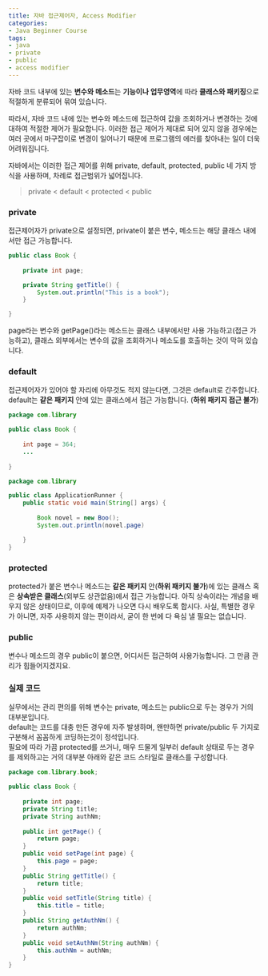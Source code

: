 ```yaml
---
title: 자바 접근제어자, Access Modifier
categories:
- Java Beginner Course
tags:
- java
- private
- public
- access modifier
---
```


자바 코드 내부에 있는 **변수와 메소드**는 **기능이나 업무영역**에 따라  **클래스와 패키징**으로 적절하게 분류되어 묶여 있습니다.   

따라서, 자바 코드 내에 있는 변수와 메소드에  접근하여 값을 조회하거나 변경하는 것에 대하여 적절한 제어가 필요합니다. 이러한 접근 제어가 제대로 되어 있지 않을 경우에는 여러 곳에서 마구잡이로 변경이 일어나기 때문에 프로그램의 에러를 찾아내는 일이 더욱 어려워집니다.

자바에서는 이러한 접근 제어를 위해 private, default, protected, public 네 가지 방식을 사용하며, 차례로 접근범위가 넓어집니다.   

> private < default <  protected < public

### private

접근제어자가 private으로 설정되면, private이 붙은 변수, 메소드는 해당 클래스 내에서만 접근 가능합니다.   

```java
public class Book {
	
	private int page;

	private String getTitle() {
		System.out.println("This is a book");
	}

}
```   

page라는 변수와 getPage()라는 메소드는 클래스 내부에서만 사용 가능하고(접근 가능하고), 클래스 외부에서는 변수의 값을 조회하거나 메소도를 호출하는 것이 막혀 있습니다.


### default

접근제어자가 있어야 할 자리에 아무것도 적지 않는다면, 그것은 default로 간주합니다. default는 **같은 패키지** 안에 있는 클래스에서 접근 가능합니다. (**하위 패키지 접근 불가**)   

```java
package com.library

public class Book {
	
	int page = 364;
	...
	
}
```

```java
package com.library

public class ApplicationRunner {
	public static void main(String[] args) {
		
		Book novel = new Boo();
		System.out.println(novel.page)

	}
}
```

### protected

protected가 붙은 변수나 메소드는 **같은 패키지** 안(**하위 패키지 불가**)에 있는 클래스 혹은 **상속받은 클래스**(외부도 상관없음)에서 접근 가능합니다. 아직 상속이라는 개념을 배우지 않은 상태이므로, 이후에 예제가 나오면 다시 배우도록 합시다. 사실, 특별한 경우가 아니면, 자주 사용하지 않는 편이라서, 굳이 한 번에 다 욕심 낼 필요는 없습니다.     


### public

변수나 메소드의 경우 public이 붙으면, 어디서든 접근하여 사용가능합니다. 그 만큼 관리가 힘들어지겠지요.   

### 실제 코드

실무에서는 관리 편의를 위해 변수는 private, 메소드는 public으로 두는 경우가 거의 대부분입니다.   
default는 코드를 대충 만든 경우에 자주 발생하며, 왠만하면 private/public 두 가지로 구분해서 꼼꼼하게 코딩하는것이 정석입니다.   
필요에 따라 가끔 protected를 쓰거나, 매우 드물게 일부러 default 상태로 두는 경우를 제외하고는 거의 대부분 아래와 같은 코드 스타일로 클래스를 구성합니다.

```java
package com.library.book;

public class Book {
	
	private int page;
	private String title;
	private String authNm;
	
	public int getPage() {
		return page;
	}
	public void setPage(int page) {
		this.page = page;
	}
	public String getTitle() {
		return title;
	}
	public void setTitle(String title) {
		this.title = title;
	}
	public String getAuthNm() {
		return authNm;
	}
	public void setAuthNm(String authNm) {
		this.authNm = authNm;
	}	
}
```
